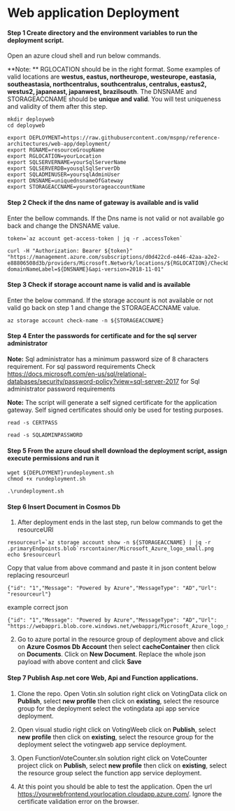 # Web application Deployment

#### Step 1 Create directory and  the environment variables to run the deployment script.

Open an azure cloud shell and run below commands.

**Note: ** RGLOCATION should be in the right format. Some examples of valid locations are **westus, eastus, northeurope, westeurope, eastasia, southeastasia, northcentralus, southcentralus, centralus, eastus2, westus2, japaneast, japanwest, brazilsouth**. The DNSNAME and STORAGEACCNAME should be **unique and valid**. You will test uniqueness and validity of them after this step.

```
mkdir deployweb
cd deployweb
```
```
export DEPLOYMENT=https://raw.githubusercontent.com/mspnp/reference-architectures/web-app/deployment/
export RGNAME=resourceGroupName
export RGLOCATION=yourLocation
export SQLSERVERNAME=yourSqlServerName
export SQLSERVERDB=yousqlSqlServerDb
export SQLADMINUSER=yoursqlAdminUser
export DNSNAME=uniquednsnameOfGateway
export STORAGEACCNAME=yourstorageaccountName
```

#### Step 2 Check if the dns name of gateway is available and is valid

Enter the bellow commands. If the Dns name is not valid or not available go back and change the DNSNAME value.

```
token=`az account get-access-token | jq -r .accessToken`

curl -H "Authorization: Bearer ${token}" "https://management.azure.com/subscriptions/d0d422cd-e446-42aa-a2e2-e88806508d3b/providers/Microsoft.Network/locations/${RGLOCATION}/CheckDnsNameAvailability?domainNameLabel=${DNSNAME}&api-version=2018-11-01"
```

#### Step 3 Check if storage account name is valid and is available

Enter the below command. If the storage account is not available or not valid go back on step 1 and change the STORAGEACCNAME value.

```
az storage account check-name -n ${STORAGEACCNAME}
```




#### Step 4 Enter the passwords for certificate and for the sql server administrator

**Note:** Sql administrator has a minimum password size of 8 characters requirement. For sql password requirements Check https://docs.microsoft.com/en-us/sql/relational-databases/security/password-policy?view=sql-server-2017 for Sql administrator password requirements


**Note:** The script will generate a self signed certificate for the application gateway. Self signed certificates  should only be used for testing purposes.

```
read -s CERTPASS
```
```
read -s SQLADMINPASSWORD
```

#### Step 5 From the azure cloud shell download the deployment script, assign execute permissions and run it

```
wget ${DEPLOYMENT}rundeployment.sh
chmod +x rundeployment.sh
```
```
.\rundeployment.sh
```

#### Step 6 Insert Document in Cosmos Db
1. After deployment ends in the last step, run below commands to get the resourceURl

```
resourceurl=`az storage account show -n ${STORAGEACCNAME} | jq -r .primaryEndpoints.blob`rsrcontainer/Microsoft_Azure_logo_small.png
echo $resourceurl
```
Copy that value from above command and paste it in  json content below replacing resourceurl

```
{"id": "1","Message": "Powered by Azure","MessageType": "AD","Url": "resourceurl"}
```
example correct json
```
{"id": "1","Message": "Powered by Azure","MessageType": "AD","Url": "https://webappri.blob.core.windows.net/webappri/Microsoft_Azure_logo_small.png"}
```
2. Go to azure portal in the resource group of deployment above and click on **Azure Cosmos Db Account** then select **cacheContainer** then click on **Documents**. Click on **New Document**. Replace the whole json payload with above content and click **Save**

#### Step 7 Publish Asp.net core Web, Api and Function applications.

1. Clone the repo. Open Votin.sln solution right click on VotingData click on **Publish**, select **new profile** then click on **existing**, select the resource group for the deployment select the votingdata api app service deployment.

2. Open visual studio  right click on VotingWeeb click on **Publish**, select **new profile** then click on **existing**, select the resource group for the deployment select the votingweb app service deployment.

3. Open FunctionVoteCounter.sln solution right click on VoteCounter project click on **Publish**, select **new profile** then click on **existing**, select the resource group select the function app service deployment.

4. At this point you should be able to test the application. Open the url https://yourwebfrontend.yourlocation.cloudapp.azure.com/. Ignore the certificate validation error on the browser.
